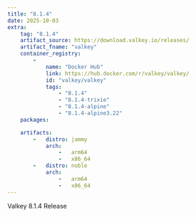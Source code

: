 ```yaml
---
title: "8.1.4"
date: 2025-10-03
extra:
    tag: "8.1.4"
    artifact_source: https://download.valkey.io/releases/
    artifact_fname: "valkey"
    container_registry:
        -
            name: "Docker Hub"
            link: https://hub.docker.com/r/valkey/valkey/
            id: "valkey/valkey"
            tags:
                - "8.1.4"
                - "8.1.4-trixie"
                - "8.1.4-alpine"
                - "8.1.4-alpine3.22"
    packages:

    artifacts:
        -   distro: jammy
            arch:
                -   arm64
                -   x86_64
        -   distro: noble
            arch:
                -   arm64
                -   x86_64
---
```


Valkey 8.1.4 Release